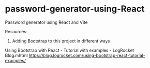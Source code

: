 # password-generator-using-React

Password generator using React and Vite




Resources:

1. Adding Bootstrap to this project in different ways

Using Bootstrap with React - Tutorial with examples - LogRocket Blog.mhtml
https://blog.logrocket.com/using-bootstrap-react-tutorial-examples/
